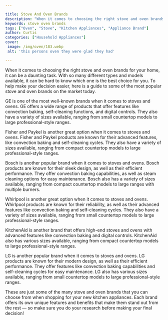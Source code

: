 ```yaml
---

title: Stove And Oven Brands
description: "When it comes to choosing the right stove and oven brands for your home, it can be a daunting task. With so many different types a...see more"
keywords: stove oven brands
tags: ["Oven", "Stove", "Kitchen Appliances", "Appliance Brand"]
author: Curtis
categories: ["Household Appliances"]
cover: 
 image: /img/oven/183.webp
 alt: 'this persons oven they were glad they had'

---
```


When it comes to choosing the right stove and oven brands for your home, it can be a daunting task. With so many different types and models available, it can be hard to know which one is the best choice for you. To help make your decision easier, here is a guide to some of the most popular stove and oven brands on the market today. 

GE is one of the most well-known brands when it comes to stoves and ovens. GE offers a wide range of products that offer features like convection baking, self-cleaning functions, and digital controls. They also have a variety of sizes available, ranging from small countertop models to large professional-style ranges. 

Fisher and Paykel is another great option when it comes to stoves and ovens. Fisher and Paykel products are known for their advanced features, like convection baking and self-cleaning cycles. They also have a variety of sizes available, ranging from compact countertop models to large professional-style ranges. 

Bosch is another popular brand when it comes to stoves and ovens. Bosch products are known for their sleek design, as well as their efficient performance. They offer convection baking capabilities, as well as steam cleaning options for easy maintenance. Bosch also has a variety of sizes available, ranging from compact countertop models to large ranges with multiple burners. 

Whirlpool is another great option when it comes to stoves and ovens. Whirlpool products are known for their reliability, as well as their advanced features like convection baking and self-cleaning cycles. They also have a variety of sizes available, ranging from small countertop models to large professional-style ranges. 

KitchenAid is another brand that offers high-end stoves and ovens with advanced features like convection baking and digital controls. KitchenAid also has various sizes available, ranging from compact countertop models to large professional-style ranges. 

LG is another popular brand when it comes to stoves and ovens. LG products are known for their modern design, as well as their efficient performance. They offer features like convection baking capabilities and self-cleaning cycles for easy maintenance. LG also has various sizes available, ranging from small countertop models to large professional-style ranges. 

These are just some of the many stove and oven brands that you can choose from when shopping for your new kitchen appliances. Each brand offers its own unique features and benefits that make them stand out from the rest — so make sure you do your research before making your final decision!
